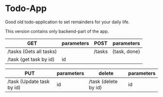 # Todo-App
Good old todo-application to set remainders for your daily life.

This version contains only backend-part of the app.


GET | parameters|POST| parameters 
------------ | ------------ | ------- | -----
/tasks (Gets all tasks)  |  | /tasks | {task, done}                                                                                                                                                     
/task (get task by id) | id |  |


PUT | parameters|delete| parameters 
------------ | ------------ | ------- | ----
/task (Update task by id)  | id | /task (delete by id) | id                                                                                                                                                     

